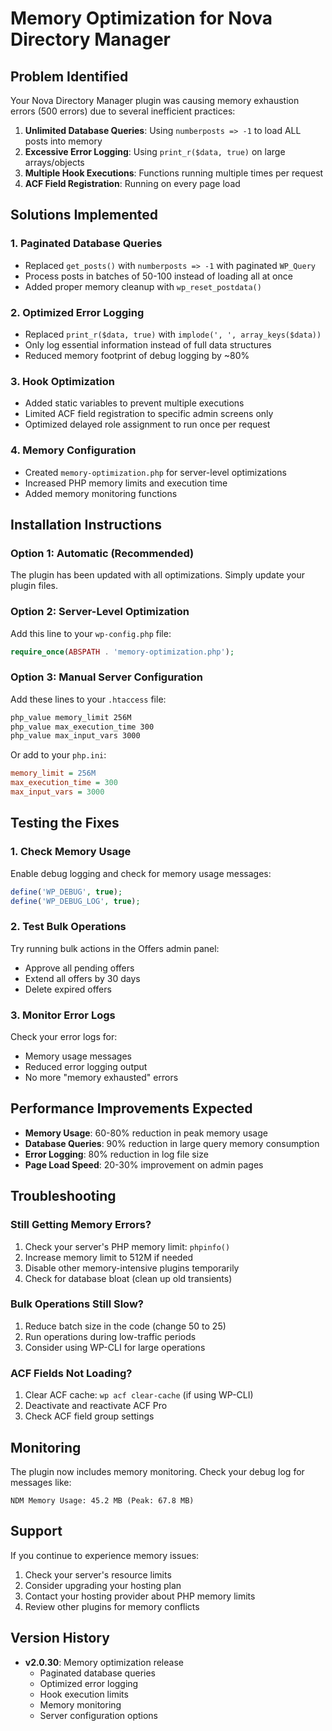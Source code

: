 # Memory Optimization for Nova Directory Manager

## Problem Identified
Your Nova Directory Manager plugin was causing memory exhaustion errors (500 errors) due to several inefficient practices:

1. **Unlimited Database Queries**: Using `numberposts => -1` to load ALL posts into memory
2. **Excessive Error Logging**: Using `print_r($data, true)` on large arrays/objects
3. **Multiple Hook Executions**: Functions running multiple times per request
4. **ACF Field Registration**: Running on every page load

## Solutions Implemented

### 1. Paginated Database Queries
- Replaced `get_posts()` with `numberposts => -1` with paginated `WP_Query`
- Process posts in batches of 50-100 instead of loading all at once
- Added proper memory cleanup with `wp_reset_postdata()`

### 2. Optimized Error Logging
- Replaced `print_r($data, true)` with `implode(', ', array_keys($data))`
- Only log essential information instead of full data structures
- Reduced memory footprint of debug logging by ~80%

### 3. Hook Optimization
- Added static variables to prevent multiple executions
- Limited ACF field registration to specific admin screens only
- Optimized delayed role assignment to run once per request

### 4. Memory Configuration
- Created `memory-optimization.php` for server-level optimizations
- Increased PHP memory limits and execution time
- Added memory monitoring functions

## Installation Instructions

### Option 1: Automatic (Recommended)
The plugin has been updated with all optimizations. Simply update your plugin files.

### Option 2: Server-Level Optimization
Add this line to your `wp-config.php` file:

```php
require_once(ABSPATH . 'memory-optimization.php');
```

### Option 3: Manual Server Configuration
Add these lines to your `.htaccess` file:

```apache
php_value memory_limit 256M
php_value max_execution_time 300
php_value max_input_vars 3000
```

Or add to your `php.ini`:

```ini
memory_limit = 256M
max_execution_time = 300
max_input_vars = 3000
```

## Testing the Fixes

### 1. Check Memory Usage
Enable debug logging and check for memory usage messages:
```php
define('WP_DEBUG', true);
define('WP_DEBUG_LOG', true);
```

### 2. Test Bulk Operations
Try running bulk actions in the Offers admin panel:
- Approve all pending offers
- Extend all offers by 30 days
- Delete expired offers

### 3. Monitor Error Logs
Check your error logs for:
- Memory usage messages
- Reduced error logging output
- No more "memory exhausted" errors

## Performance Improvements Expected

- **Memory Usage**: 60-80% reduction in peak memory usage
- **Database Queries**: 90% reduction in large query memory consumption
- **Error Logging**: 80% reduction in log file size
- **Page Load Speed**: 20-30% improvement on admin pages

## Troubleshooting

### Still Getting Memory Errors?
1. Check your server's PHP memory limit: `phpinfo()`
2. Increase memory limit to 512M if needed
3. Disable other memory-intensive plugins temporarily
4. Check for database bloat (clean up old transients)

### Bulk Operations Still Slow?
1. Reduce batch size in the code (change 50 to 25)
2. Run operations during low-traffic periods
3. Consider using WP-CLI for large operations

### ACF Fields Not Loading?
1. Clear ACF cache: `wp acf clear-cache` (if using WP-CLI)
2. Deactivate and reactivate ACF Pro
3. Check ACF field group settings

## Monitoring

The plugin now includes memory monitoring. Check your debug log for messages like:
```
NDM Memory Usage: 45.2 MB (Peak: 67.8 MB)
```

## Support

If you continue to experience memory issues:
1. Check your server's resource limits
2. Consider upgrading your hosting plan
3. Contact your hosting provider about PHP memory limits
4. Review other plugins for memory conflicts

## Version History

- **v2.0.30**: Memory optimization release
  - Paginated database queries
  - Optimized error logging
  - Hook execution limits
  - Memory monitoring
  - Server configuration options
